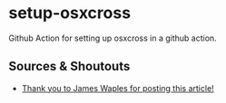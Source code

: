 # setup-osxcross

Github Action for setting up osxcross in a github action.

## Sources & Shoutouts

- [Thank you to James Waples for posting this article!](https://wapl.es/rust/2019/02/17/rust-cross-compile-linux-to-macos.html)
